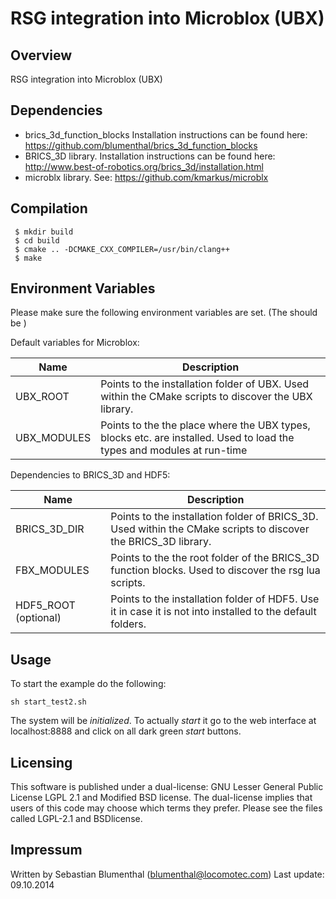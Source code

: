 RSG integration into Microblox (UBX)
==========================================================

Overview
--------

RSG integration into Microblox (UBX)

Dependencies
------------

 - brics_3d_function_blocks Installation instructions can be found here: https://github.com/blumenthal/brics_3d_function_blocks
 - BRICS_3D library. Installation instructions can be found here: http://www.best-of-robotics.org/brics_3d/installation.html
 - microblx library. See: https://github.com/kmarkus/microblx

Compilation
-----------

```
 $ mkdir build
 $ cd build 
 $ cmake .. -DCMAKE_CXX_COMPILER=/usr/bin/clang++
 $ make 
```

Environment Variables
---------------------

Please make sure the following environment variables are set. (The should be ) 

Default variables for Microblox:


| Name          | Description |
| ------------- | ----------- |
| UBX_ROOT      | Points to the installation folder of UBX.  Used within the CMake scripts to discover the UBX library. |
| UBX_MODULES   | Points to the the place where the UBX types, blocks etc. are installed. Used to load the types and modules at run-time |




Dependencies to BRICS_3D and HDF5:


| Name          | Description |
| ------------- | ----------- |
| BRICS_3D_DIR  | Points to the installation folder of BRICS_3D. Used within the CMake scripts to discover the BRICS_3D library. |
| FBX_MODULES   | Points to the the root folder of the BRICS_3D function blocks. Used to discover the rsg lua scripts.  |
| HDF5_ROOT (optional)     | Points to the installation folder of HDF5. Use it in case it is not into installed to the default folders. |



Usage
-----

To start the example do the following:

```
sh start_test2.sh 
```

The system will be _initialized_. To actually _start_ it go to the web interface at 
localhost:8888 and click on all dark green _start_ buttons.


Licensing
---------

This software is published under a dual-license: GNU Lesser General Public
License LGPL 2.1 and Modified BSD license. The dual-license implies that
users of this code may choose which terms they prefer. Please see the files
called LGPL-2.1 and BSDlicense.


Impressum
---------

Written by Sebastian Blumenthal (blumenthal@locomotec.com)
Last update: 09.10.2014
 


